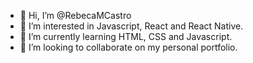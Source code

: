 - 👋 Hi, I’m @RebecaMCastro
- 👀 I’m interested in Javascript, React and React Native.
- 🌱 I’m currently learning HTML, CSS and Javascript.
- 💞️ I’m looking to collaborate on my personal portfolio.

<!---
RebecaMCastro/RebecaMCastro is a ✨ special ✨ repository because its `README.md` (this file) appears on your GitHub profile.
You can click the Preview link to take a look at your changes.
--->
